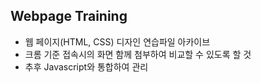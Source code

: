 ## Webpage Training

- 웹 페이지(HTML, CSS) 디자인 연습파일 아카이브
- 크롬 기준 접속시의 화면 함께 첨부하여 비교할 수 있도록 할 것
- 추후 Javascript와 통합하여 관리
